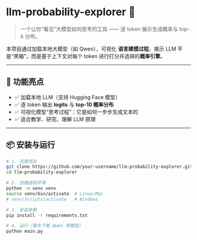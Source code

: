 # llm-probability-explorer 🧠

> 一个让你“看见”大模型如何思考的工具 —— 逐 token 展示生成概率与 top-k 分布。

本项目通过加载本地大模型（如 Qwen），可视化 **语言建模过程**，揭示 LLM 不是“黑箱”，而是基于上下文对每个 token 进行打分并选择的**概率引擎**。

---

## 🚀 功能亮点

- ✅ 加载本地 LLM（支持 Hugging Face 模型）
- ✅ 逐 token 输出 **logits** 与 **top-10 概率分布**
- ✅ 可视化模型“思考过程”：它是如何一步步生成文本的
- ✅ 适合教学、研究、理解 LLM 原理

---

## 📦 安装与运行

```bash
# 1. 克隆项目
git clone https://github.com/your-username/llm-probability-explorer.git
cd llm-probability-explorer

# 2. 创建虚拟环境
python -m venv venv
source venv/bin/activate  # Linux/Mac
# venv\Scripts\activate   # Windows

# 3. 安装依赖
pip install -r requirements.txt

# 4. 运行（需先下载 Qwen 等模型）
python main.py